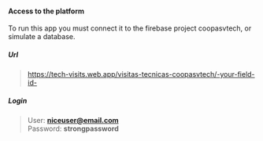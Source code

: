 #### Access to the platform

To run this app you must connect it to the firebase project coopasvtech, or simulate a database.

##### Url

> https://tech-visits.web.app/visitas-tecnicas-coopasvtech/-your-field-id-

##### Login

> User: **niceuser@email.com**   
Password: **strongpassword**
